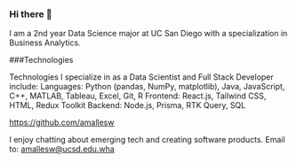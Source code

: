 ### Hi there 👋

I am a 2nd year Data Science major at UC San Diego with a specialization in Business Analytics.

###Technologies

Technologies I specialize in as a Data Scientist and Full Stack Developer include:
Languages: Python (pandas, NumPy, matplotlib), Java, JavaScript, C++, MATLAB, Tableau, Excel, Git, R
Frontend: React.js, Tailwind CSS, HTML, Redux Toolkit
Backend: Node.js, Prisma, RTK Query, SQL

https://github.com/amallesw

I enjoy chatting about emerging tech and creating software products.
Email to: amallesw@ucsd.edu.wha



<!--
**amallesw/amallesw** is a ✨ _special_ ✨ repository because its `README.md` (this file) appears on your GitHub profile.

Here are some ideas to get you started:

- 🔭 I’m currently working on ...
- 🌱 I’m currently learning ...
- 👯 I’m looking to collaborate on ...
- 🤔 I’m looking for help with ...
- 💬 Ask me about ...
- 📫 How to reach me: ...
- 😄 Pronouns: ...
- ⚡ Fun fact: ...
-->
